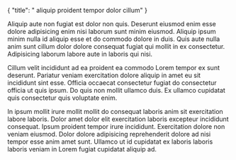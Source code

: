 {
  "title": " aliquip proident tempor dolor cillum"
}

Aliquip aute non fugiat est dolor non quis. Deserunt eiusmod enim esse dolore adipisicing enim nisi laborum sunt minim eiusmod. Aliquip ipsum minim nulla id aliquip esse et do commodo dolore in duis. Quis aute nulla anim sunt cillum dolor dolore consequat fugiat qui mollit in ex consectetur. Adipisicing laborum labore aute in laboris qui nisi.

Cillum velit incididunt ad ea proident ea commodo Lorem tempor ex sunt deserunt. Pariatur veniam exercitation dolore aliquip in amet eu sit incididunt sint esse. Officia occaecat consectetur fugiat do consectetur officia ut quis ipsum. Do quis non mollit ullamco duis. Ex ullamco cupidatat quis consectetur quis voluptate enim.

In ipsum mollit irure mollit mollit do consequat laboris anim sit exercitation labore laboris. Dolor amet dolor elit exercitation laboris excepteur incididunt consequat. Ipsum proident tempor irure incididunt. Exercitation dolore non veniam eiusmod. Dolor dolore adipisicing reprehenderit dolore ad nisi tempor esse anim amet sunt. Ullamco ut id cupidatat ex laboris laboris laboris veniam in Lorem fugiat cupidatat aliquip ad.
